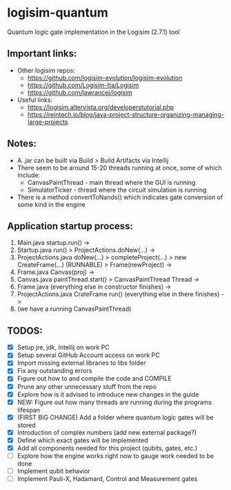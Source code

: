 # logisim-quantum
Quantum logic gate implementation in the Logisim (2.7.1) tool

## Important links:
- Other logisim repos:
    - https://github.com/logisim-evolution/logisim-evolution
    - https://github.com/Logisim-Ita/Logisim
    - https://github.com/lawrancej/logisim
- Useful links:
    - https://logisim.altervista.org/developerstutorial.php
    - https://reintech.io/blog/java-project-structure-organizing-managing-large-projects

## Notes:
- A .jar can be built via Build > Build Artifacts via Intellij
- There seem to be around 15-20 threads running at once, some of which include:
  - CanvasPaintThread - main thread where the GUI is running
  - SimulatorTicker - thread where the circuit simulation is running
- There is a method convertToNands() which indicates gate conversion of some kind in the engine

## Application startup process:
1. Main.java startup.run() ->
2. Startup.java run() > ProjectActions.doNew(...) ->
3. ProjectActions.java doNew(...) > completeProject(...) > new CreateFrame(...) (RUNNABLE) > Frame(newProject) ->
4. Frame.java Canvas(proj) ->
5. Canvas.java paintThread.start() > CanvasPaintThread Thread ->
6. Frame.java (everything else in constructor finishes) ->
7. ProjectActions.java CrateFrame run() (everything else in there finishes) ->
8. (we have a running CanvasPaintThread)

## TODOS:
- [x] Setup jre, jdk, Intellij on work PC
- [x] Setup several GitHub Account access on work PC
- [x] Import missing external libraries to libs folder
- [x] Fix any outstanding errors
- [x] Figure out how to and compile the code and COMPILE
- [x] Prune any other unnecessary stuff from the repo
- [x] Explore how is it advised to introduce new changes in the guide
- [x] NEW: Figure out how many threads are running during the programs lifespan
- [x] (FIRST BIG CHANGE) Add a folder where quantum logic gates will be stored
- [x] Introduction of complex numbers (add new external package?)
- [x] Define which exact gates will be implemented
- [x] Add all components needed for this project (qubits, gates, etc.)
- [ ] Explore how the engine works right now to gauge work needed to be done
- [ ] Implement qubit behavior
- [ ] Implement Pauli-X, Hadamard, Control and Measurement gates